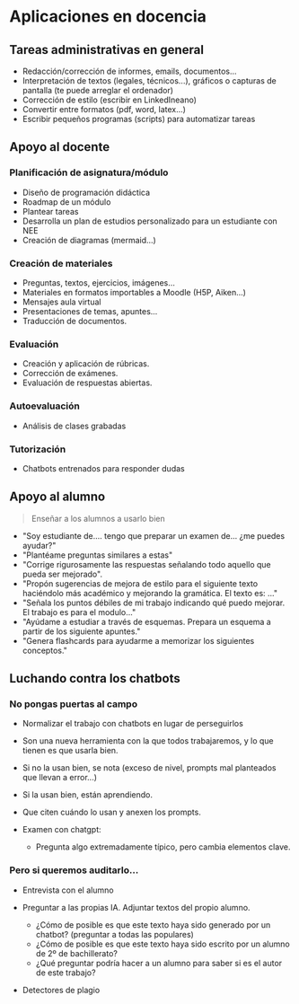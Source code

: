 # Aplicaciones en docencia

## Tareas administrativas en general

- Redacción/corrección de informes, emails, documentos...
- Interpretación de textos (legales, técnicos...), gráficos o capturas de pantalla (te puede arreglar el ordenador)
- Corrección de estilo (escribir en LinkedIneano)
- Convertir entre formatos (pdf, word, latex...) 
- Escribir pequeños programas (scripts) para automatizar tareas

## Apoyo al docente

### Planificación de asignatura/módulo
- Diseño de programación didáctica
- Roadmap de un módulo
- Plantear tareas
- Desarrolla un plan de estudios personalizado para un estudiante con NEE
- Creación de diagramas (mermaid...)

### Creación de materiales
- Preguntas, textos, ejercicios, imágenes…
- Materiales en formatos importables a Moodle (H5P, Aiken...)
- Mensajes aula virtual
- Presentaciones de temas, apuntes... 
- Traducción de documentos.


### Evaluación
- Creación y aplicación de rúbricas.
- Corrección de exámenes.
- Evaluación de respuestas abiertas.

### Autoevaluación
- Análisis de clases grabadas

### Tutorización
- Chatbots entrenados para responder dudas


## Apoyo al alumno

> Enseñar a los alumnos a usarlo bien

- "Soy estudiante de.... tengo que preparar un examen de... ¿me puedes ayudar?"
- "Plantéame preguntas similares a estas"
- "Corrige rigurosamente las respuestas señalando todo aquello que pueda ser mejorado".
- "Propón sugerencias de mejora de estilo para el siguiente texto haciéndolo más académico y mejorando la gramática. El texto es: ..."
- "Señala los puntos débiles de mi trabajo indicando qué puedo mejorar. El trabajo es para el modulo..."
- "Ayúdame a estudiar a través de esquemas. Prepara un esquema a partir de los siguiente apuntes."
- "Genera flashcards para ayudarme a memorizar los siguientes conceptos."



## Luchando contra los chatbots

### No pongas puertas al campo

- Normalizar el trabajo con chatbots en lugar de perseguirlos
- Son una nueva herramienta con la que todos trabajaremos, y lo que tienen es que usarla bien.
- Si no la usan bien, se nota (exceso de nivel, prompts mal planteados que llevan a error...)
- Si la usan bien, están aprendiendo.
- Que citen cuándo lo usan y anexen los prompts.


- Examen con chatgpt:
    - Pregunta algo extremadamente típico, pero cambia elementos clave.



### Pero si queremos auditarlo...

- Entrevista con el alumno

- Preguntar a las propias IA. Adjuntar textos del propio alumno.
    - ¿Cómo de posible es que este texto haya sido generado por un chatbot? (preguntar a todas las populares)
    - ¿Cómo de posible es que este texto haya sido escrito por un alumno de 2º de bachillerato?
    - ¿Qué preguntar podría hacer a un alumno para saber si es el autor de este trabajo?

- Detectores de plagio



